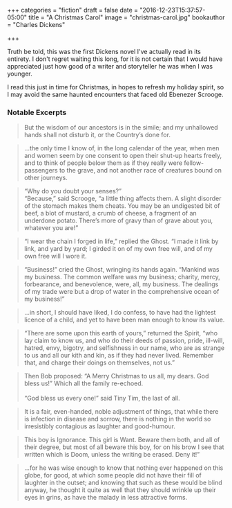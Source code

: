 +++
categories = "fiction"
draft = false
date = "2016-12-23T15:37:57-05:00"
title = "A Christmas Carol"
image = "christmas-carol.jpg"
bookauthor = "Charles Dickens"

+++

Truth be told, this was the first Dickens novel I've actually read in its entirety. I don't regret waiting this long, for it is not certain that I would have appreciated just how good of a writer and storyteller he was when I was younger.

I read this just in time for Christmas, in hopes to refresh my holiday spirit, so I may avoid the same haunted encounters that faced old Ebenezer Scrooge.

### Notable Excerpts

> But the wisdom of our ancestors is in the simile; and my unhallowed hands shall not disturb it, or the Country’s done for.

<!-- -->
> ...the only time I know of, in the long calendar of the year, when men and women seem by one consent to open their shut-up hearts freely, and to think of people below them as if they really were fellow-passengers to the grave, and not another race of creatures bound on other journeys.

<!-- -->
> “Why do you doubt your senses?”<BR>“Because,” said Scrooge, “a little thing affects them. A slight disorder of the stomach makes them cheats. You may be an undigested bit of beef, a blot of mustard, a crumb of cheese, a fragment of an underdone potato. There’s more of gravy than of grave about you, whatever you are!”

<!-- -->
> “I wear the chain I forged in life,” replied the Ghost. “I made it link by link, and yard by yard; I girded it on of my own free will, and of my own free will I wore it.

<!-- -->
> “Business!” cried the Ghost, wringing its hands again. “Mankind was my business. The common welfare was my business; charity, mercy, forbearance, and benevolence, were, all, my business. The dealings of my trade were but a drop of water in the comprehensive ocean of my business!”

<!-- -->
> ...in short, I should have liked, I do confess, to have had the lightest licence of a child, and yet to have been man enough to know its value.

<!-- -->
> “There are some upon this earth of yours,” returned the Spirit, “who lay claim to know us, and who do their deeds of passion, pride, ill-will, hatred, envy, bigotry, and selfishness in our name, who are as strange to us and all our kith and kin, as if they had never lived. Remember that, and charge their doings on themselves, not us.”

<!-- -->
> Then Bob proposed: “A Merry Christmas to us all, my dears. God bless us!” Which all the family re-echoed. <BR><BR>“God bless us every one!” said Tiny Tim, the last of all.

<!-- -->
> It is a fair, even-handed, noble adjustment of things, that while there is infection in disease and sorrow, there is nothing in the world so irresistibly contagious as laughter and good-humour.

<!-- -->
> This boy is Ignorance. This girl is Want. Beware them both, and all of their degree, but most of all beware this boy, for on his brow I see that written which is Doom, unless the writing be erased. Deny it!”

<!-- -->
> ...for he was wise enough to know that nothing ever happened on this globe, for good, at which some people did not have their fill of laughter in the outset; and knowing that such as these would be blind anyway, he thought it quite as well that they should wrinkle up their eyes in grins, as have the malady in less attractive forms.
